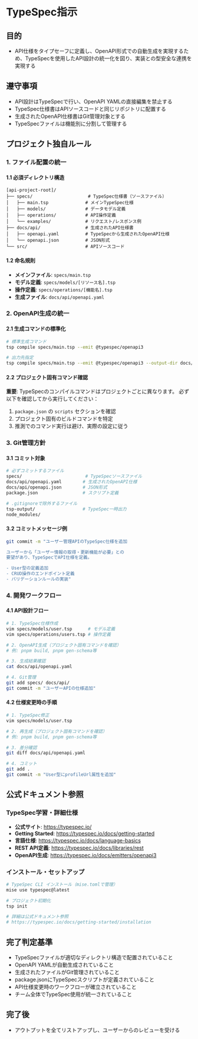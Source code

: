 # TypeSpec指示

## 目的

- API仕様をタイプセーフに定義し、OpenAPI形式での自動生成を実現するため、TypeSpecを使用したAPI設計の統一化を図り、実装との型安全な連携を実現する

## 遵守事項

- API設計はTypeSpecで行い、OpenAPI YAMLの直接編集を禁止する
- TypeSpec仕様書はAPIソースコードと同じリポジトリに配置する
- 生成されたOpenAPI仕様書はGit管理対象とする
- TypeSpecファイルは機能別に分割して管理する

## プロジェクト独自ルール

### 1. ファイル配置の統一

#### 1.1 必須ディレクトリ構造

```text
[api-project-root]/
├── specs/                     # TypeSpec仕様書（ソースファイル）
│   ├── main.tsp              # メインTypeSpec仕様
│   ├── models/               # データモデル定義
│   ├── operations/           # API操作定義
│   └── examples/             # リクエスト/レスポンス例
├── docs/api/                 # 生成されたAPI仕様書
│   ├── openapi.yaml          # TypeSpecから生成されたOpenAPI仕様
│   └── openapi.json          # JSON形式
└── src/                      # APIソースコード
```

#### 1.2 命名規則

- **メインファイル**: `specs/main.tsp`
- **モデル定義**: `specs/models/[リソース名].tsp`
- **操作定義**: `specs/operations/[機能名].tsp`
- **生成ファイル**: `docs/api/openapi.yaml`

### 2. OpenAPI生成の統一

#### 2.1 生成コマンドの標準化

```bash
# 標準生成コマンド
tsp compile specs/main.tsp --emit @typespec/openapi3

# 出力先指定
tsp compile specs/main.tsp --emit @typespec/openapi3 --output-dir docs/api
```

#### 2.2 プロジェクト固有コマンド確認

**重要**: TypeSpecのコンパイルコマンドはプロジェクトごとに異なります。
必ず以下を確認してから実行してください：

1. `package.json` の `scripts` セクションを確認
2. プロジェクト固有のビルドコマンドを特定
3. 推測でのコマンド実行は避け、実際の設定に従う

### 3. Git管理方針

#### 3.1 コミット対象

```bash
# 必ずコミットするファイル
specs/                        # TypeSpecソースファイル
docs/api/openapi.yaml        # 生成されたOpenAPI仕様
docs/api/openapi.json        # JSON形式
package.json                 # スクリプト定義

# .gitignoreで除外するファイル
tsp-output/                  # TypeSpec一時出力
node_modules/
```

#### 3.2 コミットメッセージ例

```bash
git commit -m "ユーザー管理APIのTypeSpec仕様を追加

ユーザーから「ユーザー情報の取得・更新機能が必要」との
要望があり、TypeSpecでAPI仕様を定義。

- User型の定義追加
- CRUD操作のエンドポイント定義
- バリデーションルールの実装"
```

### 4. 開発ワークフロー

#### 4.1 API設計フロー

```bash
# 1. TypeSpec仕様作成
vim specs/models/user.tsp      # モデル定義
vim specs/operations/users.tsp # 操作定義

# 2. OpenAPI生成（プロジェクト固有コマンドを確認）
# 例: pnpm build, pnpm gen-schema等

# 3. 生成結果確認
cat docs/api/openapi.yaml

# 4. Git管理
git add specs/ docs/api/
git commit -m "ユーザーAPIの仕様追加"
```

#### 4.2 仕様変更時の手順

```bash
# 1. TypeSpec修正
vim specs/models/user.tsp

# 2. 再生成（プロジェクト固有コマンドを確認）
# 例: pnpm build, pnpm gen-schema等

# 3. 差分確認
git diff docs/api/openapi.yaml

# 4. コミット
git add .
git commit -m "User型にprofileUrl属性を追加"
```

## 公式ドキュメント参照

### TypeSpec学習・詳細仕様

- **公式サイト**: <https://typespec.io/>
- **Getting Started**: <https://typespec.io/docs/getting-started>
- **言語仕様**: <https://typespec.io/docs/language-basics>
- **REST API定義**: <https://typespec.io/docs/libraries/rest>
- **OpenAPI生成**: <https://typespec.io/docs/emitters/openapi3>

### インストール・セットアップ

```bash
# TypeSpec CLI インストール（mise.tomlで管理）
mise use typespec@latest

# プロジェクト初期化
tsp init

# 詳細は公式ドキュメント参照
# https://typespec.io/docs/getting-started/installation
```

## 完了判定基準

- TypeSpecファイルが適切なディレクトリ構造で配置されていること
- OpenAPI YAMLが自動生成されていること
- 生成されたファイルがGit管理されていること
- package.jsonにTypeSpecスクリプトが定義されていること
- API仕様変更時のワークフローが確立されていること
- チーム全体でTypeSpec使用が統一されていること

## 完了後

- アウトプットを全てリストアップし、ユーザーからのレビューを受ける
